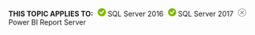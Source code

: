 **THIS TOPIC APPLIES TO:**![yes](media/yes.png)SQL Server 2016![yes](media/yes.png)SQL Server 2017![no](media/no.png)Power BI Report Server